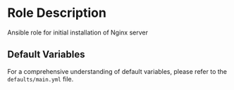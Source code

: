 # Role Description

Ansible role for initial installation of Nginx server

## Default Variables

For a comprehensive understanding of default variables, please refer to the `defaults/main.yml` file.
